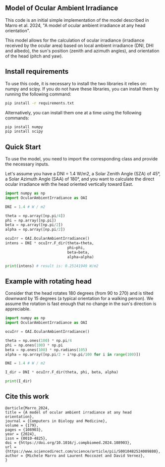 ## Model of Ocular Ambient Irradiance

This code is an initial simple implementation of the model described in Marro et al. 2024, "A model of ocular ambient irradiance at any head orientation".

This model allows for the calculation of ocular irradiance (irradiance received by the ocular area) based on local ambient irradiance (DNI, DHI and albedo), the sun's position (zenith and azimuth angles), and  orientation of the head (pitch and yaw).

## Install requirements

To use this code, it is necessary to install the two libraries it relies on: numpy and scipy. If you do not have these libraries, you can install them by running the following command:

```bash
pip install -r requirements.txt
```

Alternatively, you can install them one at a time using the following commands:

```bash
pip install numpy
pip install scipy
```

## Quick Start

To use the model, you need to import the corresponding class and provide the necessary inputs.

Let's assume you have a DNI = 1.4 W/m2, a Solar Zenith Angle (SZA) of 45°, a Solar Azimuth Angle (SAA) of 180°, and you want to calculate the direct ocular irradiance with the head oriented vertically toward East.

```python
import numpy as np
import OcularAmbientIrradiance as OAI

DNI = 1.4 # W / m2

theta = np.array([np.pi/4])
phi = np.array([np.pi])
beta = np.array([np.pi/2])
alpha = np.array([np.pi/2])

ocuIrr = OAI.OcularAmbientIrradiance()
intens = DNI * ocuIrr.F_dir(theta=theta, 
                            phi=phi,
                            beta=beta,
                            alpha=alpha)

print(intens) # result is: 0.25141949 W/m2
```

## Example with rotating head

Consider that the head rotates 180 degrees (from 90 to 270) and is tilted downward by 15 degrees (a typical orientation for a walking person). We assume the rotation is fast enough that no change in the sun's direction is appreciable.

```python
import numpy as np
import OcularAmbientIrradiance as OAI

ocuIrr = OAI.OcularAmbientIrradiance()

theta = np.ones(100) * np.pi/4
phi = np.ones(100) * np.pi
beta = np.ones(100) * np.radians(105)
alpha = np.array([np.pi/2 + i*np.pi/100 for i in range(100)])

DNI = 1.4 # W / m2

I_dir = DNI * ocuIrr.F_dir(theta, phi, beta, alpha)

print(I_dir)
```

## Cite this work

```
@article{Marro_2024,
title = {A model of ocular ambient irradiance at any head orientation},
journal = {Computers in Biology and Medicine},
volume = {179},
pages = {108903},
year = {2024},
issn = {0010-4825},
doi = {https://doi.org/10.1016/j.compbiomed.2024.108903},
url = {https://www.sciencedirect.com/science/article/pii/S0010482524009880},
author = {Michele Marro and Laurent Moccozet and David Vernez},
}
```
